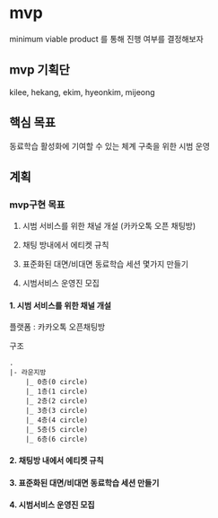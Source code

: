 # mvp
minimum viable product 를 통해 진행 여부를 결정해보자

## mvp 기획단

kilee, hekang, ekim, hyeonkim, mijeong

## 핵심 목표

동료학습 활성화에 기여할 수 있는 체계 구축을 위한 시범 운영

## 계획

### mvp구현 목표

1. 시범 서비스를 위한 채널 개설 (카카오톡 오픈 채팅방)

2. 채팅 방내에서 에티켓 규칙
3. 표준화된 대면/비대면 동료학습 세션 몇가지 만들기
4. 시범서비스 운영진 모집

#### 1. 시범 서비스를 위한 채널 개설

플랫폼 : 카카오톡 오픈채팅방

구조

```
.
|- 라운지방
	|_ 0층(0 circle)
	|_ 1층(1 circle)
	|_ 2층(2 circle)
	|_ 3층(3 circle)
	|_ 4층(4 circle)
	|_ 5층(5 circle)
	|_ 6층(6 circle)
```

#### 2. 채팅방 내에서 에티켓 규칙

#### 3. 표준화된 대면/비대면 동료학습 세션 만들기

#### 4. 시범서비스 운영진 모집

